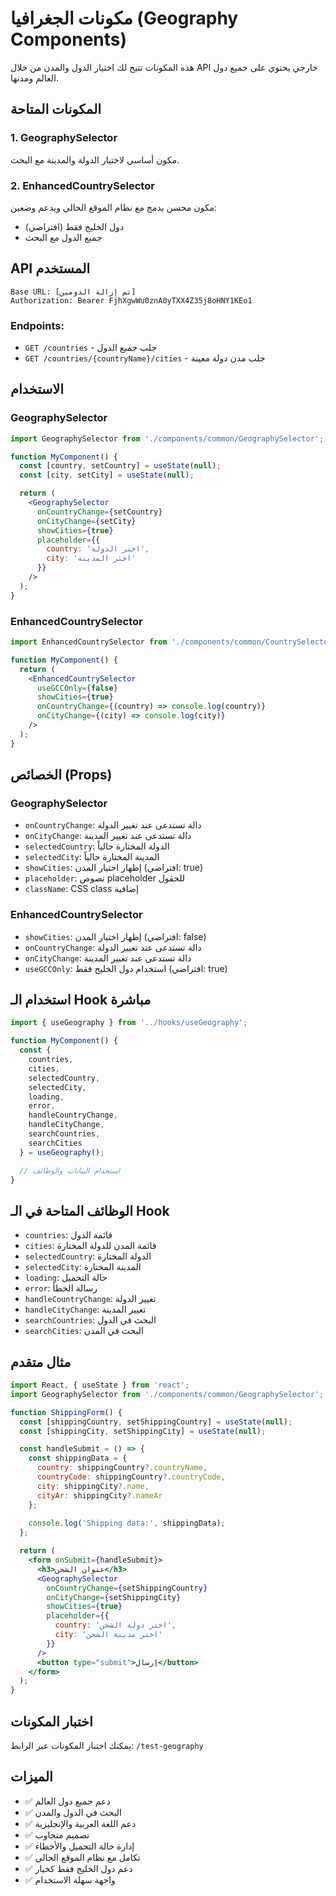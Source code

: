 # مكونات الجغرافيا (Geography Components)

هذه المكونات تتيح لك اختيار الدول والمدن من خلال API خارجي يحتوي على جميع دول العالم ومدنها.

## المكونات المتاحة

### 1. GeographySelector
مكون أساسي لاختيار الدولة والمدينة مع البحث.

### 2. EnhancedCountrySelector
مكون محسن يدمج مع نظام الموقع الحالي ويدعم وضعين:
- دول الخليج فقط (افتراضي)
- جميع الدول مع البحث

## API المستخدم

```
Base URL: [تم إزالة الدومين]
Authorization: Bearer FjhXgwWu0znA0yTXX4Z35j8oHNY1KEo1
```

### Endpoints:
- `GET /countries` - جلب جميع الدول
- `GET /countries/{countryName}/cities` - جلب مدن دولة معينة

## الاستخدام

### GeographySelector

```jsx
import GeographySelector from './components/common/GeographySelector';

function MyComponent() {
  const [country, setCountry] = useState(null);
  const [city, setCity] = useState(null);

  return (
    <GeographySelector
      onCountryChange={setCountry}
      onCityChange={setCity}
      showCities={true}
      placeholder={{
        country: 'اختر الدولة',
        city: 'اختر المدينة'
      }}
    />
  );
}
```

### EnhancedCountrySelector

```jsx
import EnhancedCountrySelector from './components/common/CountrySelector/EnhancedCountrySelector';

function MyComponent() {
  return (
    <EnhancedCountrySelector
      useGCCOnly={false}
      showCities={true}
      onCountryChange={(country) => console.log(country)}
      onCityChange={(city) => console.log(city)}
    />
  );
}
```

## الخصائص (Props)

### GeographySelector
- `onCountryChange`: دالة تستدعى عند تغيير الدولة
- `onCityChange`: دالة تستدعى عند تغيير المدينة
- `selectedCountry`: الدولة المختارة حالياً
- `selectedCity`: المدينة المختارة حالياً
- `showCities`: إظهار اختيار المدن (افتراضي: true)
- `placeholder`: نصوص placeholder للحقول
- `className`: CSS class إضافية

### EnhancedCountrySelector
- `showCities`: إظهار اختيار المدن (افتراضي: false)
- `onCountryChange`: دالة تستدعى عند تغيير الدولة
- `onCityChange`: دالة تستدعى عند تغيير المدينة
- `useGCCOnly`: استخدام دول الخليج فقط (افتراضي: true)

## استخدام الـ Hook مباشرة

```jsx
import { useGeography } from '../hooks/useGeography';

function MyComponent() {
  const {
    countries,
    cities,
    selectedCountry,
    selectedCity,
    loading,
    error,
    handleCountryChange,
    handleCityChange,
    searchCountries,
    searchCities
  } = useGeography();

  // استخدام البيانات والوظائف
}
```

## الوظائف المتاحة في الـ Hook

- `countries`: قائمة الدول
- `cities`: قائمة المدن للدولة المختارة
- `selectedCountry`: الدولة المختارة
- `selectedCity`: المدينة المختارة
- `loading`: حالة التحميل
- `error`: رسالة الخطأ
- `handleCountryChange`: تغيير الدولة
- `handleCityChange`: تغيير المدينة
- `searchCountries`: البحث في الدول
- `searchCities`: البحث في المدن

## مثال متقدم

```jsx
import React, { useState } from 'react';
import GeographySelector from './components/common/GeographySelector';

function ShippingForm() {
  const [shippingCountry, setShippingCountry] = useState(null);
  const [shippingCity, setShippingCity] = useState(null);

  const handleSubmit = () => {
    const shippingData = {
      country: shippingCountry?.countryName,
      countryCode: shippingCountry?.countryCode,
      city: shippingCity?.name,
      cityAr: shippingCity?.nameAr
    };
    
    console.log('Shipping data:', shippingData);
  };

  return (
    <form onSubmit={handleSubmit}>
      <h3>عنوان الشحن</h3>
      <GeographySelector
        onCountryChange={setShippingCountry}
        onCityChange={setShippingCity}
        showCities={true}
        placeholder={{
          country: 'اختر دولة الشحن',
          city: 'اختر مدينة الشحن'
        }}
      />
      <button type="submit">إرسال</button>
    </form>
  );
}
```

## اختبار المكونات

يمكنك اختبار المكونات عبر الرابط: `/test-geography`

## الميزات

- ✅ دعم جميع دول العالم
- ✅ البحث في الدول والمدن
- ✅ دعم اللغة العربية والإنجليزية
- ✅ تصميم متجاوب
- ✅ إدارة حالة التحميل والأخطاء
- ✅ تكامل مع نظام الموقع الحالي
- ✅ دعم دول الخليج فقط كخيار
- ✅ واجهة سهلة الاستخدام 